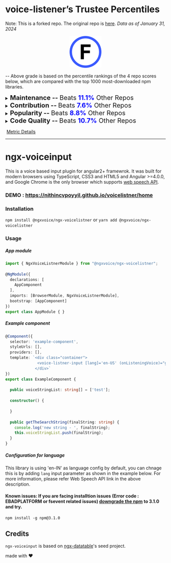 # voice-listener’s Trustee Percentiles

Note: This is a forked repo. The original repo is [here](https://github.com/nithincvpoyyil/voice-listener).
*Data as of January 31, 2024*

<center><img src="./images/grade_f.svg" width="100px" height="100px"></center>

-- Above grade is based on the percentile rankings of the 4 repo scores below, which are compared with the top 1000 most-downloaded npm libraries.

<details>
<summary><span style="font-size: 20px;"><strong>Maintenance -- </strong>Beats <strong><span style="color: blue;">11.1%</span></strong> Other Repos</summary>
<div>
<div align=center>
  <img src="./images/voice_listener/maintenance.png" width="500px" height="180px">
</div>
Activity and involvement by this project’s maintainer(s). Maintainers could increase these metrics by extending documentation and being more responsive to community participation (especially issues and PRs).<br><br>
</div>
<table>
  <tr>
    <td>
      <div>
        <strong>Issues Maintenance:</strong> Top 0.0 Percentile
        <p>How efficiently issues are addressed: issues closed and comments on issues.</p>
      </div>
      <div>
        <strong>Community Documentation:</strong> Top 26.8 Percentile
        <p>Support for the community to participate: issue and PR templates, code of conduct, governance, etc.</p>
      </div>
    </td>
    <td>
      <div>
        <strong>Code Maintenance:</strong> Top 0.0 Percentile
        <p>How efficiently code changes are addressed: commits and PRs closed, commit standards.</p>
      </div>
      <div>
        <strong>Maintainer History:</strong> Top 17.5 Percentile
        <p>Maintainer experience: maintainers' other projects.</p>
      </div>
    </td>
  </tr>
</table>
</details>


<details>
<summary><span style="font-size: 20px;"><strong>Contribution -- </strong>Beats <strong><span style="color: blue;">7.6%</span></strong> Other Repos</summary>
<div>
<div align=center>
  <img src="./images/voice_listener/contribution.png" width="500px" height="180px">
</div>
Activity and involvement by this project’s contributors. Fostering and encouraging more contribution and participation would increase these metrics.<br><br>
</div> 
<table>
  <tr>
    <td>
      <div>
        <strong>Code Contribution:</strong> Top 12.1 Percentile
        <p>Activity to add to the codebase: commits and PRs.</p>
      </div>
      <div>
        <strong>Contributor Participation:</strong> Top 10.7 Percentile
        <p>Activity in discussion and participation: number of contributors, comments made, quality of comments.</p>
      </div>
    </td>
    <td>
      <div>
        <strong>Contributor Growth:</strong> Top 0.0 Percentile
        <p>How the project is scaling in size: change in contributors, PRs.</p>
      </div>
    </td>
  </tr>
</table>
</details>


<details>
<summary><span style="font-size: 20px;"><strong>Popularity -- </strong>Beats <strong><span style="color: blue;">8.8%</span></strong> Other Repos</summary>
<div>
<div align=center>
  <img src="./images/voice_listener/popularity.png" width="500px" height="180px">
</div>
Activity and usage by this project’s consumers. Spreading this project to more users and maintaining it over time increases these metrics.<br><br>
</div> 
<table>
  <tr>
    <td>
      <div>
        <strong>Stars and Watches:</strong> Top 6.9 Percentile
        <p>How much consumers follow this project: stargazers, watchers.</p>
      </div>
      <div>
        <strong>Forks:</strong> Top 5.6 Percentile
        <p>How much developers fork this project.</p>
      </div>
    </td>
    <td>
      <div>
        <strong>Downstream Dependents:</strong> Top 16.0 Percentile
        <p>For projects producing packages and dependencies, how many downstream projects rely on them.</p>
      </div>
      <div>
        <strong>Project Maturity:</strong> Top 6.7 Percentile
        <p>Size and age of repo: lines of code, creation time, versions.</p>
      </div>
    </td>
  </tr>
</table>
</details>


<details>
<summary><span style="font-size: 20px;"><strong>Code Quality -- </strong>Beats <strong><span style="color: blue;">10.7%</span></strong> Other Repos</summary>
<div>
<div align=center>
  <img src="./images/voice_listener/code_quality.png" width="500px" height="180px">
</div>
Security and review of the project’s code. Contributors can increase these metrics by maintaining the dependencies and setting up automated testing and procedural reviews.<br><br>
</div>  
<table>
  <tr>
    <td>
      <div>
        <strong>Dependencies Health:</strong> Top 31.9 Percentile
        <p>Mitigation of dependency vulnerability risk: dependency versions, reported vulnerabilities.</p>
      </div>
      <div>
        <strong>Review Coverage:</strong> Top 0.2 Percentile
        <p>Scale of manual code reviews: contributors and reviewers per code portion, commit sizes.</p>
      </div>
    </td>
    <td>
      <div>
        <strong>Testing Quality:</strong> Top 0.0 Percentile
        <p>Scale of automated tests: workflow runs, check runs, code authors.</p>
      </div>
    </td>
  </tr>
</table>
</details>



​																				[Metric Details](https://github.com/Elijahzyp/voice-listener_TrustLabel/blob/branch_mcpc/MCPC%20Template%20Metric%20Details.md)



***



# ngx-voiceinput

This is a voice based input plugin for angular2+ framewrok. It was built for modern browsers using TypeScript, CSS3 and HTML5 and Angular >=4.0.0, and Google Chrome is the only browser which supports [web speech API](https://developers.google.com/web/updates/2013/01/Voice-Driven-Web-Apps-Introduction-to-the-Web-Speech-API).

### DEMO : https://nithincvpoyyil.github.io/voicelistner/home

### Installation

`npm install @ngxvoice/ngx-voicelistner` or `yarn add @ngxvoice/ngx-voicelistner`


### Usage


##### App module

```typescript
import { NgxVoiceListnerModule } from "@ngxvoice/ngx-voicelistner";

@NgModule({
  declarations: [
    AppComponent
  ],
  imports: [BrowserModule, NgxVoiceListnerModule],
  bootstrap: [AppComponent]
})
export class AppModule { }

```


##### Example component


```typescript
@Component({
  selector: 'example-component',
  styleUrls: [],
  providers: [],
  template: `<div class="container">
              <voice-listner-input [lang]='en-US' (onListeningVoice)="getTheSearchString($event)" ></voice-listner-input>
             </div>`
})
export class ExampleComponent {

  public voiceStringList: string[] = ['test'];

  constructor() {
  
  }

  public getTheSearchString(finalString: string) {
    console.log('new string - ', finalString);
    this.voiceStringList.push(finalString);
  }
}

```

##### Configuration for language

This library is using 'en-IN' as language config by default, you can chnage this is by adding `lang` input parameter as shown in the example below. For more information, please refer Web Speech API link in the above description.

#### Known issues: If you are facing installtion issues (Error code : EBADPLATFORM or fsevent related issues) [downgrade the npm](https://github.com/npm/npm/issues/8899) to 3.1.0 and try.

```shellscript
npm install -g npm@3.1.0
```

## Credits
`ngx-voiceinput` is based on [ngx-datatable](http://swimlane.github.io/ngx-datatable)'s seed project.

made with :heart:
